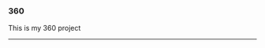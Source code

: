 ### 360

This is my 360 project

<script src="//360.vizor.io/scripts/embed.js" data-vizorurl="https://360.vizor.io/embed/v/d6jp" ></script>

***
